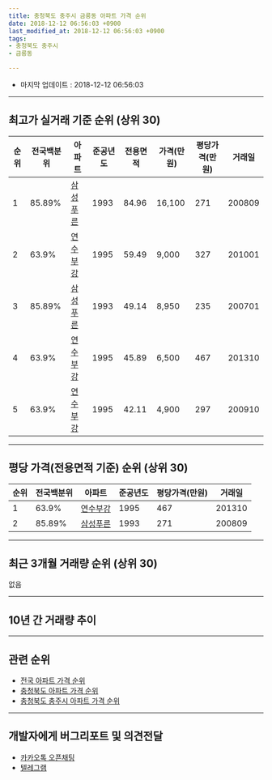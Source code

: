 ```yaml
---
title: 충청북도 충주시 금릉동 아파트 가격 순위
date: 2018-12-12 06:56:03 +0900
last_modified_at: 2018-12-12 06:56:03 +0900
tags:
- 충청북도 충주시
- 금릉동

---
```


* 마지막 업데이트 : 2018-12-12 06:56:03

---

## 최고가 실거래 기준 순위 (상위 30)


|순위|전국백분위|아파트|준공년도|전용면적|가격(만원)|평당가격(만원)|거래일|
|---|---|---|---|---|---|---|---|
|1|85.89%|[삼성푸른](https://search.naver.com/search.naver?query=%EC%B6%A9%EC%B2%AD%EB%B6%81%EB%8F%84+%EC%B6%A9%EC%A3%BC%EC%8B%9C+%EA%B8%88%EB%A6%89%EB%8F%99+%EC%82%BC%EC%84%B1%ED%91%B8%EB%A5%B8)|1993|84.96|16,100|271|200809|
|2|63.9%|[연수부강](https://search.naver.com/search.naver?query=%EC%B6%A9%EC%B2%AD%EB%B6%81%EB%8F%84+%EC%B6%A9%EC%A3%BC%EC%8B%9C+%EA%B8%88%EB%A6%89%EB%8F%99+%EC%97%B0%EC%88%98%EB%B6%80%EA%B0%95)|1995|59.49|9,000|327|201001|
|3|85.89%|[삼성푸른](https://search.naver.com/search.naver?query=%EC%B6%A9%EC%B2%AD%EB%B6%81%EB%8F%84+%EC%B6%A9%EC%A3%BC%EC%8B%9C+%EA%B8%88%EB%A6%89%EB%8F%99+%EC%82%BC%EC%84%B1%ED%91%B8%EB%A5%B8)|1993|49.14|8,950|235|200701|
|4|63.9%|[연수부강](https://search.naver.com/search.naver?query=%EC%B6%A9%EC%B2%AD%EB%B6%81%EB%8F%84+%EC%B6%A9%EC%A3%BC%EC%8B%9C+%EA%B8%88%EB%A6%89%EB%8F%99+%EC%97%B0%EC%88%98%EB%B6%80%EA%B0%95)|1995|45.89|6,500|467|201310|
|5|63.9%|[연수부강](https://search.naver.com/search.naver?query=%EC%B6%A9%EC%B2%AD%EB%B6%81%EB%8F%84+%EC%B6%A9%EC%A3%BC%EC%8B%9C+%EA%B8%88%EB%A6%89%EB%8F%99+%EC%97%B0%EC%88%98%EB%B6%80%EA%B0%95)|1995|42.11|4,900|297|200910|


---

## 평당 가격(전용면적 기준) 순위 (상위 30)


|순위|전국백분위|아파트|준공년도|평당가격(만원)|거래일|
|---|---|---|---|---|---|
|1|63.9%|[연수부강](https://search.naver.com/search.naver?query=%EC%B6%A9%EC%B2%AD%EB%B6%81%EB%8F%84+%EC%B6%A9%EC%A3%BC%EC%8B%9C+%EA%B8%88%EB%A6%89%EB%8F%99+%EC%97%B0%EC%88%98%EB%B6%80%EA%B0%95)|1995|467|201310|
|2|85.89%|[삼성푸른](https://search.naver.com/search.naver?query=%EC%B6%A9%EC%B2%AD%EB%B6%81%EB%8F%84+%EC%B6%A9%EC%A3%BC%EC%8B%9C+%EA%B8%88%EB%A6%89%EB%8F%99+%EC%82%BC%EC%84%B1%ED%91%B8%EB%A5%B8)|1993|271|200809|


---

## 최근 3개월 거래량 순위 (상위 30)

없음

---

## 10년 간 거래량 추이


<div style="width:100%;">
    <canvas id="deal_progress" height="250"></canvas>
</div>

<script>
new Chart(document.getElementById("deal_progress"), {
    type: 'line',
    data: {
        labels: ['200812','200901','200902','200903','200904','200905','200906','200907','200908','200909','200910','200911','200912','201001','201002','201003','201004','201005','201006','201007','201008','201009','201010','201011','201012','201101','201102','201103','201104','201105','201106','201107','201108','201109','201110','201111','201112','201201','201202','201203','201204','201205','201206','201207','201208','201209','201210','201211','201212','201301','201302','201303','201304','201305','201306','201307','201308','201309','201310','201311','201312','201401','201402','201403','201404','201405','201406','201407','201408','201409','201410','201411','201412','201501','201502','201503','201504','201505','201506','201507','201508','201509','201510','201511','201512','201601','201602','201603','201604','201605','201606','201607','201608','201609','201610','201611','201612','201701','201702','201703','201704','201705','201706','201707','201708','201709','201710','201711','201712','201801','201802','201803','201804','201805','201806','201807','201808','201809','201810','201811','201812'],
        datasets: [{
            label: '실거래 수',
            pointRadius: 1,
            data: [1, 3, 2, 3, 2, 3, 1, 7, 3, 6, 7, 3, 3, 3, 2, 7, 4, 3, 7, 1, 6, 10, 6, 1, 5, 7, 4, 5, 3, 1, 2, 4, 6, 5, 2, 2, 1, 3, 2, 4, 2, 1, 3, 4, 3, 2, 4, 2, 1, 0, 2, 4, 3, 2, 1, 4, 4, 4, 3, 1, 2, 6, 5, 2, 4, 2, 1, 1, 4, 3, 4, 2, 1, 2, 4, 5, 3, 2, 2, 4, 7, 1, 4, 6, 4, 4, 3, 0, 6, 2, 0, 2, 0, 2, 3, 2, 1, 6, 3, 0, 4, 1, 5, 4, 1, 1, 1, 0, 1, 1, 3, 2, 1, 0, 0, 3, 1, 0, 0, 0, 0],
            borderColor: "rgba(255, 201, 14, 1)",
            backgroundColor: "rgba(255, 201, 14, 0.5)",
            fill: true,
        }]
    },
    options: {
        responsive: true,
        title: {
            display: true,
            text: '10년간 거래량 추이'
        },
        tooltips: {
            mode: 'index',
            intersect: false,
        },
        hover: {
            mode: 'nearest',
            intersect: true
        },
        scales: {
            xAxes: [{
                display: true,
                scaleLabel: {
                    display: true,
                    labelString: '년/월'
                }
            }],
            yAxes: [{
                display: true,
                ticks: {
                    suggestedMin: 0,
                },
                scaleLabel: {
                    display: true,
                    labelString: '실거래 수'
                }
            }]
        }
    }
});

</script>


---

## 관련 순위

- [전국 아파트 가격 순위](https://inasie.github.io/apt-ranking/전국)
- [충청북도 아파트 가격 순위](https://inasie.github.io/apt-ranking/충청북도)
- [충청북도 충주시 아파트 가격 순위](https://inasie.github.io/apt-ranking/충청북도-충주시)


---

## 개발자에게 버그리포트 및 의견전달

- [카카오톡 오픈채팅](https://open.kakao.com/o/gLJUAP4)
- [텔레그램](https://t.me/inasie)


